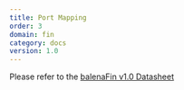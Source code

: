 ```yaml
---
title: Port Mapping
order: 3
domain: fin
category: docs
version: 1.0
---
```


Please refer to the [balenaFin v1.0 Datasheet](https://github.com/balena-io/balena-fin/blob/master/documentation/DOCUMENTATION.md#datasheet)

